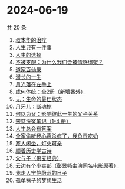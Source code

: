 # 2024-06-19

共 20 条

<!-- BEGIN WEREAD -->
<!-- 最后更新时间 2024-06-19 00:01:17 +0800 -->
1. [叔本华的治疗](https://weread.qq.com/web/bookDetail/3fc3291072937a1c3fcc453)
1. [人生只有一件事](https://weread.qq.com/web/bookDetail/1d932fb0813ab78beg017bc3)
1. [人生的选择](https://weread.qq.com/web/bookDetail/a4832fb0813ab77b5g0161ff)
1. [不被支配：为什么我们会被情感绑架？](https://weread.qq.com/web/bookDetail/2c132990813ab8eb0g0100e3)
1. [道家百仙录](https://weread.qq.com/web/bookDetail/c42324c0813ab763ag018ab3)
1. [漫长的一生](https://weread.qq.com/web/bookDetail/fe332ec0813ab8eabg0176c4)
1. [月光落在左手上](https://weread.qq.com/web/bookDetail/5a332920813ab70afg017e9b)
1. [成何体统：全2册（新增番外）](https://weread.qq.com/web/bookDetail/e19325a0813ab6fefg010a1c)
1. [无：生命的最佳状态](https://weread.qq.com/web/bookDetail/38c32bd0813ab8eb4g01035c)
1. [月牙儿；断魂枪](https://weread.qq.com/web/bookDetail/e3b327a0813ab7c9fg0183c8)
1. [何以为父：影响彼此一生的父子关系](https://weread.qq.com/web/bookDetail/b0c32a80813ab881ag0168fe)
1. [宋慈洗冤笔记（1-4 册）](https://weread.qq.com/web/bookDetail/bea326d0813ab7fcag016618)
1. [人生总会有答案](https://weread.qq.com/web/bookDetail/e1c32810813ab89bcg0125fc)
1. [全家偷听我心声杀疯了，我负责吃奶](https://weread.qq.com/web/bookDetail/3d232a10813ab8eafg01768b)
1. [家人闲坐，灯火可亲](https://weread.qq.com/web/bookDetail/10c320a071db56db10cbf8c)
1. [顺着历史学古诗](https://weread.qq.com/web/bookDetail/a67322907260a990a67581d)
1. [父与子（果麦经典）](https://weread.qq.com/web/bookDetail/319326905c7a40319870255)
1. [云边有个小卖部（彭昱畅主演同名电影原著）](https://weread.qq.com/web/bookDetail/bab32a3071628416babd854)
1. [我走入宁静蔚蓝的日子](https://weread.qq.com/web/bookDetail/e2a32300813ab8a09g0129cf)
1. [孤单袜子的梦想生活](https://weread.qq.com/web/bookDetail/20332f60813ab8e82g013db5)
<!-- END WEREAD -->